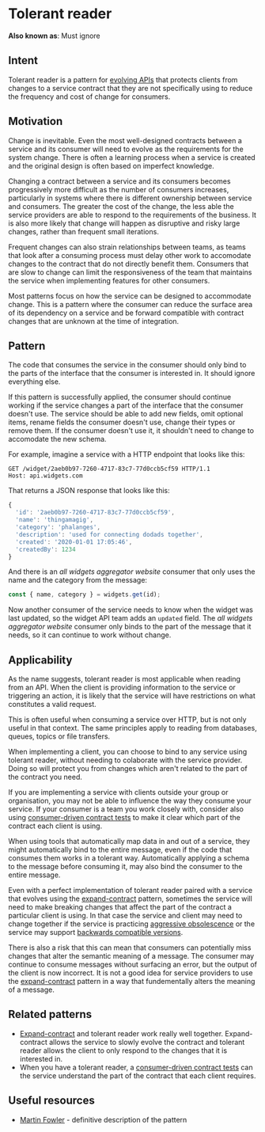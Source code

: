 # Tolerant reader

__Also known as__: Must ignore

## Intent

Tolerant reader is a pattern for [evolving APIs](evolving-service-apis.md) that protects clients from changes to a service contract that they are not specifically using to reduce the frequency and cost of change for consumers. 

## Motivation

Change is inevitable. Even the most well-designed contracts between a service and its consumer will need to evolve as the requirements for the system change. There is often a learning process when a service is created and the original design is often based on imperfect knowledge. 

Changing a contract between a service and its consumers becomes progressively more difficult as the number of consumers increases, particularly in systems where there is different ownership between service and consumers. The greater the cost of the change, the less able the service providers are able to respond to the requirements of the business. It is also more likely that change will happen as disruptive and risky large changes, rather than frequent small iterations. 

Frequent changes can also strain relationships between teams, as teams that look after a consuming process must delay other work to accomodate changes to the contract that do not directly benefit them. Consumers that are slow to change can limit the responsiveness of the team that maintains the service when implementing features for other consumers.

Most patterns focus on how the service can be designed to accommodate change. This is a pattern where the consumer can reduce the surface area of its dependency on a service and be forward compatible with contract changes that are unknown at the time of integration.

## Pattern

The code that consumes the service in the consumer should only bind to the parts of the interface that the consumer is interested in. It should ignore everything else. 

If this pattern is successfully applied, the consumer should continue working if the service changes a part of the interface that the consumer doesn't use. The service should be able to add new fields, omit optional items, rename fields the consumer doesn't use, change their types or remove them. If the consumer doesn't use it, it shouldn't need to change to accomodate the new schema. 

For example, imagine a service with a HTTP endpoint that looks like this:
```
GET /widget/2aeb0b97-7260-4717-83c7-77d0ccb5cf59 HTTP/1.1
Host: api.widgets.com
```

That returns a JSON response that looks like this:
```javascript
{
  'id': '2aeb0b97-7260-4717-83c7-77d0ccb5cf59',
  'name': 'thingamagig',
  'category': 'phalanges',
  'description': 'used for connecting dodads together',
  'created': '2020-01-01 17:05:46',
  'createdBy': 1234
}
```

And there is an *all widgets aggregator website* consumer that only uses the name and the category from the message:
```javascript
const { name, category } = widgets.get(id);
```

Now another consumer of the service needs to know when the widget was last updated, so the widget API team adds an `updated` field. The *all widgets aggregator website* consumer only binds to the part of the message that it needs, so it can continue to work without change. 

## Applicability

As the name suggests, tolerant reader is most applicable when reading from an API. When the client is providing information to the service or triggering an action, it is likely that the service will have restrictions on what constitutes a valid request. 

This is often useful when consuming a service over HTTP, but is not only useful in that context. The same principles apply to reading from databases, queues, topics or file transfers. 

When implementing a client, you can choose to bind to any service using tolerant reader, without needing to colaborate with the service provider. Doing so will protect you from changes which aren't related to the part of the contract you need. 

If you are implementing a service with clients outside your group or organisation, you may not be able to influence the way they consume your service. If your consumer is a team you work closely with, consider also using [consumer-driven contract tests](consumer-driven-contract-tests.md) to make it clear which part of the contract each client is using. 

When using tools that automatically map data in and out of a service, they might automatically bind to the entire message, even if the code that consumes them works in a tolerant way. Automatically applying a schema to the message before consuming it, may also bind the consumer to the entire message. 

Even with a perfect implementation of tolerant reader paired with a service that evolves using the [expand-contract](expand-contract.md) pattern, sometimes the service will need to make breaking changes that affect the part of the contract a particular client is using. In that case the service and client may need to change together if the service is practicing [aggressive obsolescence](aggressive-obsolescence.md) or the service may support [backwards compatible versions](backwards-compatible-versions.md).

There is also a risk that this can mean that consumers can potentially miss changes that alter the semantic meaning of a message. The consumer may continue to consume messages without surfacing an error, but the output of the client is now incorrect. It is not a good idea for service providers to use the [expand-contract](expand-contract.md) pattern in a way that fundementally alters the meaning of a message.

## Related patterns

* [Expand-contract](expand-contract.md) and tolerant reader work really well together. Expand-contract allows the service to slowly evolve the contract and tolerant reader allows the client to only respond to the changes that it is interested in. 
* When you have a tolerant reader, a [consumer-driven contract tests](consumer-driven-contract-tests.md) can the service understand the part of the contract that each client requires. 

## Useful resources

* [Martin Fowler](https://martinfowler.com/bliki/TolerantReader.html) - definitive description of the pattern
